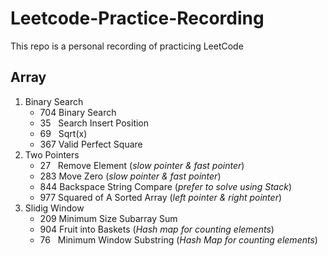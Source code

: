 # Leetcode-Practice-Recording
This repo is a personal recording of practicing LeetCode
## Array
1. Binary Search
   * 704 Binary Search
   * 35  &nbsp; Search Insert Position
   * 69  &nbsp; Sqrt(x)
   * 367 Valid Perfect Square
2. Two Pointers
   * 27  &nbsp; Remove Element (*slow pointer & fast pointer*)
   * 283 Move Zero (*slow pointer & fast pointer*)
   * 844 Backspace String Compare  (*prefer to solve using Stack*)
   * 977 Squared of A Sorted Array (*left pointer & right pointer*)
3. Slidig Window
   * 209 Minimum Size Subarray Sum
   * 904 Fruit into Baskets (*Hash map for counting elements*)
   * 76  &nbsp; Minimum Window Substring (*Hash Map for counting elements*)
